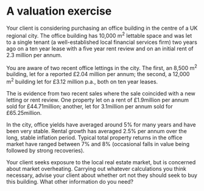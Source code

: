 # A valuation exercise

Your client is considering purchasing an office building in the centre of a UK regional city. The office building has 10,000 m<sup>2</sup> lettable space and was let to a single tenant (a well-established local financial services firm) two years ago on a ten year lease with a five year rent review and on an initial rent of 2.3 million per annum.

You are aware of two recent office lettings in the city. The first, an 8,500 m<sup>2</sup> building, let for a reported £2.04 million per annum; the second, a 12,000 m<sup>2</sup> building let for £3.12 million p.a., both on ten year leases.

The is evidence from two recent sales where the sale coincided with a new letting or rent review. One property let on a rent of £1.9million per annum sold for £44.71million; another, let for 3.1million per annum sold for £65.25million.

In the city, office yields have averaged around 5% for many years and have been very stable. Rental growth has averaged 2.5% per annum over the long, stable inflation period. Typical total property returns in the office market have ranged between 7% and 8% (occasional falls in value being followed by strong recoveries).

Your client seeks exposure to the local real estate market, but is concerned about market overheating. Carrying out whatever calculations you think necessary, advise your client about whether ort not they should seek to buy this building. What other information do you need?
